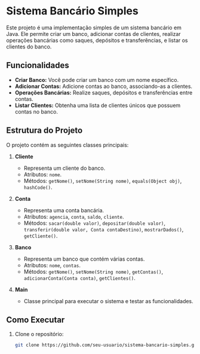 # Sistema Bancário Simples

Este projeto é uma implementação simples de um sistema bancário em Java. Ele permite criar um banco, adicionar contas de clientes, realizar operações bancárias como saques, depósitos e transferências, e listar os clientes do banco.

## Funcionalidades

- **Criar Banco:** Você pode criar um banco com um nome específico.
- **Adicionar Contas:** Adicione contas ao banco, associando-as a clientes.
- **Operações Bancárias:** Realize saques, depósitos e transferências entre contas.
- **Listar Clientes:** Obtenha uma lista de clientes únicos que possuem contas no banco.

## Estrutura do Projeto

O projeto contém as seguintes classes principais:

1. **Cliente**
   - Representa um cliente do banco.
   - Atributos: `nome`.
   - Métodos: `getNome()`, `setNome(String nome)`, `equals(Object obj)`, `hashCode()`.

2. **Conta**
   - Representa uma conta bancária.
   - Atributos: `agencia`, `conta`, `saldo`, `cliente`.
   - Métodos: `sacar(double valor)`, `depositar(double valor)`, `transferir(double valor, Conta contaDestino)`, `mostrarDados()`, `getCliente()`.

3. **Banco**
   - Representa um banco que contém várias contas.
   - Atributos: `nome`, `contas`.
   - Métodos: `getNome()`, `setNome(String nome)`, `getContas()`, `adicionarConta(Conta conta)`, `getClientes()`.

4. **Main**
   - Classe principal para executar o sistema e testar as funcionalidades.

## Como Executar

1. Clone o repositório:
   ```sh
   git clone https://github.com/seu-usuario/sistema-bancario-simples.git
